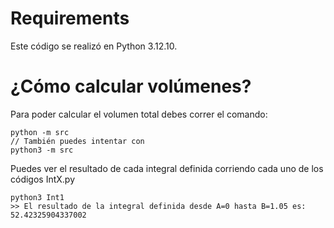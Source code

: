 # Requirements
Este código se realizó en Python 3.12.10.

# ¿Cómo calcular volúmenes?
Para poder calcular el volumen total debes correr el comando:


```
python -m src
// También puedes intentar con
python3 -m src
```

Puedes ver el resultado de cada integral definida corriendo cada uno de los códigos IntX.py

```
python3 Int1
>> El resultado de la integral definida desde A=0 hasta B=1.05 es: 52.42325904337002
```

